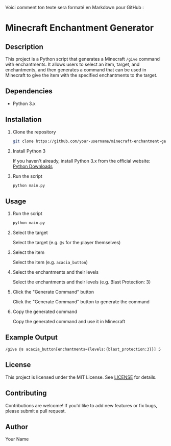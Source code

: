Voici comment ton texte sera formaté en Markdown pour GitHub :

# Minecraft Enchantment Generator

## Description
This project is a Python script that generates a Minecraft `/give` command with enchantments. It allows users to select an item, target, and enchantments, and then generates a command that can be used in Minecraft to give the item with the specified enchantments to the target.

## Dependencies
- Python 3.x

## Installation

1. Clone the repository

    ```bash
    git clone https://github.com/your-username/minecraft-enchantment-generator.git
    ```

2. Install Python 3

    If you haven't already, install Python 3.x from the official website: [Python Downloads](https://www.python.org/downloads/)

3. Run the script

    ```bash
    python main.py
    ```

## Usage

1. Run the script

    ```bash
    python main.py
    ```

2. Select the target

    Select the target (e.g. `@s` for the player themselves)

3. Select the item

    Select the item (e.g. `acacia_button`)

4. Select the enchantments and their levels

    Select the enchantments and their levels (e.g. Blast Protection: 3)

5. Click the "Generate Command" button

    Click the "Generate Command" button to generate the command

6. Copy the generated command

    Copy the generated command and use it in Minecraft

## Example Output

```
/give @s acacia_button[enchantments={levels:{blast_protection:3}}] 5
```

## License
This project is licensed under the MIT License. See [LICENSE](LICENSE) for details.

## Contributing
Contributions are welcome! If you'd like to add new features or fix bugs, please submit a pull request.

## Author
Your Name
